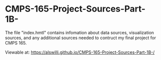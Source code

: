 # CMPS-165-Project-Sources-Part-1B-

The file "index.hmtl" contains infomation about data sources, visualization sources, and any additional sources needed to contruct my final project for CMPS 165. 

Viewable at: https://alswilli.github.io/CMPS-165-Project-Sources-Part-1B-/
